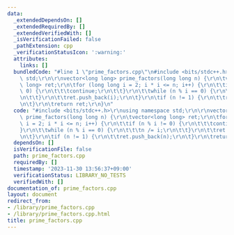 ```yaml
---
data:
  _extendedDependsOn: []
  _extendedRequiredBy: []
  _extendedVerifiedWith: []
  _isVerificationFailed: false
  _pathExtension: cpp
  _verificationStatusIcon: ':warning:'
  attributes:
    links: []
  bundledCode: "#line 1 \"prime_factors.cpp\"\n#include <bits/stdc++.h>\r\nusing namespace\
    \ std;\r\n\r\nvector<long long> prime_factors(long long n) {\r\n\tvector<long\
    \ long> ret;\r\n\tfor (long long i = 2; i * i <= n; i++) {\r\n\t\tif (n % i !=\
    \ 0) {\r\n\t\t\tcontinue;\r\n\t\t}\r\n\t\twhile (n % i == 0) {\r\n\t\t\tn /= i;\r\
    \n\t\t}\r\n\t\tret.push_back(i);\r\n\t}\r\n\tif (n != 1) {\r\n\t\tret.push_back(n);\r\
    \n\t}\r\n\treturn ret;\r\n}\n"
  code: "#include <bits/stdc++.h>\r\nusing namespace std;\r\n\r\nvector<long long>\
    \ prime_factors(long long n) {\r\n\tvector<long long> ret;\r\n\tfor (long long\
    \ i = 2; i * i <= n; i++) {\r\n\t\tif (n % i != 0) {\r\n\t\t\tcontinue;\r\n\t\t\
    }\r\n\t\twhile (n % i == 0) {\r\n\t\t\tn /= i;\r\n\t\t}\r\n\t\tret.push_back(i);\r\
    \n\t}\r\n\tif (n != 1) {\r\n\t\tret.push_back(n);\r\n\t}\r\n\treturn ret;\r\n}"
  dependsOn: []
  isVerificationFile: false
  path: prime_factors.cpp
  requiredBy: []
  timestamp: '2023-11-30 13:56:37+09:00'
  verificationStatus: LIBRARY_NO_TESTS
  verifiedWith: []
documentation_of: prime_factors.cpp
layout: document
redirect_from:
- /library/prime_factors.cpp
- /library/prime_factors.cpp.html
title: prime_factors.cpp
---
```

